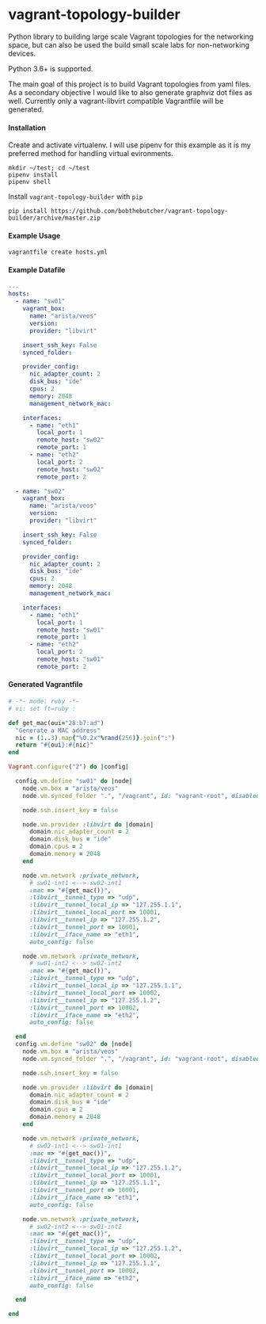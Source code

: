# vagrant-topology-builder
Python library to building large scale Vagrant topologies for the networking space, but can also be used the build small scale labs for non-networking devices.

Python 3.6+ is supported.

The main goal of this project is to build Vagrant topologies from yaml files.
As a secondary objective I would like to also generate graphviz dot files as well.
Currently only a vagrant-libvirt compatible Vagrantfile will be generated.

#### Installation
Create and activate virtualenv. I will use pipenv for this example
as it is my preferred method for handling virtual evironments.
```
mkdir ~/test; cd ~/test
pipenv install
pipenv shell
```

Install `vagrant-topology-builder` with `pip`
```
pip install https://github.com/bobthebutcher/vagrant-topology-builder/archive/master.zip
```

#### Example Usage
```
vagrantfile create hosts.yml
```


#### Example Datafile
```yaml
---
hosts:
  - name: "sw01"
    vagrant_box:
      name: "arista/veos"
      version:
      provider: "libvirt"

    insert_ssh_key: False
    synced_folder:

    provider_config:
      nic_adapter_count: 2
      disk_bus: "ide"
      cpus: 2
      memory: 2048
      management_network_mac:

    interfaces:
      - name: "eth1"
        local_port: 1
        remote_host: "sw02"
        remote_port: 1
      - name: "eth2"
        local_port: 2
        remote_host: "sw02"
        remote_port: 2

  - name: "sw02"
    vagrant_box:
      name: "arista/veos"
      version:
      provider: "libvirt"

    insert_ssh_key: False
    synced_folder:

    provider_config:
      nic_adapter_count: 2
      disk_bus: "ide"
      cpus: 2
      memory: 2048
      management_network_mac:

    interfaces:
      - name: "eth1"
        local_port: 1
        remote_host: "sw01"
        remote_port: 1
      - name: "eth2"
        local_port: 2
        remote_host: "sw01"
        remote_port: 2
```


#### Generated Vagrantfile
```ruby
# -*- mode: ruby -*-
# vi: set ft=ruby :

def get_mac(oui="28:b7:ad")
  "Generate a MAC address"
  nic = (1..3).map{"%0.2x"%rand(256)}.join(":")
  return "#{oui}:#{nic}"
end

Vagrant.configure("2") do |config|

  config.vm.define "sw01" do |node|
    node.vm.box = "arista/veos"
    node.vm.synced_folder ".", "/vagrant", id: "vagrant-root", disabled: true

    node.ssh.insert_key = false

    node.vm.provider :libvirt do |domain|
      domain.nic_adapter_count = 2
      domain.disk_bus = "ide"
      domain.cpus = 2
      domain.memory = 2048
    end

    node.vm.network :private_network,
      # sw01-int1 <--> sw02-int1
      :mac => "#{get_mac()}",
      :libvirt__tunnel_type => "udp",
      :libvirt__tunnel_local_ip => "127.255.1.1",
      :libvirt__tunnel_local_port => 10001,
      :libvirt__tunnel_ip => "127.255.1.2",
      :libvirt__tunnel_port => 10001,
      :libvirt__iface_name => "eth1",
      auto_config: false

    node.vm.network :private_network,
      # sw01-int2 <--> sw02-int2
      :mac => "#{get_mac()}",
      :libvirt__tunnel_type => "udp",
      :libvirt__tunnel_local_ip => "127.255.1.1",
      :libvirt__tunnel_local_port => 10002,
      :libvirt__tunnel_ip => "127.255.1.2",
      :libvirt__tunnel_port => 10002,
      :libvirt__iface_name => "eth2",
      auto_config: false

  end
  config.vm.define "sw02" do |node|
    node.vm.box = "arista/veos"
    node.vm.synced_folder ".", "/vagrant", id: "vagrant-root", disabled: true

    node.ssh.insert_key = false

    node.vm.provider :libvirt do |domain|
      domain.nic_adapter_count = 2
      domain.disk_bus = "ide"
      domain.cpus = 2
      domain.memory = 2048
    end

    node.vm.network :private_network,
      # sw02-int1 <--> sw01-int1
      :mac => "#{get_mac()}",
      :libvirt__tunnel_type => "udp",
      :libvirt__tunnel_local_ip => "127.255.1.2",
      :libvirt__tunnel_local_port => 10001,
      :libvirt__tunnel_ip => "127.255.1.1",
      :libvirt__tunnel_port => 10001,
      :libvirt__iface_name => "eth1",
      auto_config: false

    node.vm.network :private_network,
      # sw02-int2 <--> sw01-int2
      :mac => "#{get_mac()}",
      :libvirt__tunnel_type => "udp",
      :libvirt__tunnel_local_ip => "127.255.1.2",
      :libvirt__tunnel_local_port => 10002,
      :libvirt__tunnel_ip => "127.255.1.1",
      :libvirt__tunnel_port => 10002,
      :libvirt__iface_name => "eth2",
      auto_config: false

  end

end
```